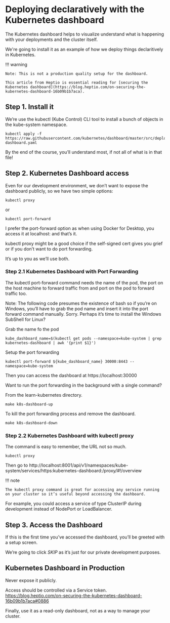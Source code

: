 # Deploying declaratively with the Kubernetes dashboard

The Kubernetes dashboard helps to visualize understand what is happening with your deployments and the cluster itself.

We're going to install it as an example of how we deploy things declaritively in Kubernetes.

!!! warning

    Note: This is not a production quality setup for the dashboard.

    This article from Heptio is essential reading for [securing the Kubernetes dashboard](https://blog.heptio.com/on-securing-the-kubernetes-dashboard-16b09b1b7aca).

## Step 1. Install it

We’re use the kubectl (Kube Control) CLI tool to install a bunch of objects in the kube-system namespace.

    kubectl apply -f https://raw.githubusercontent.com/kubernetes/dashboard/master/src/deploy/recommended/kubernetes-dashboard.yaml

By the end of the course, you’ll understand most, if not all of what is in that file!

## Step 2. Kubernetes Dashboard access

Even for our development environment, we don’t want to expose the dashboard publicly, so we have two simple options:

    kubectl proxy

or

    kubectl port-forward

I prefer the port-forward option as when using Docker for Desktop, you access it at localhost:<port> and that’s it.

kubectl proxy might be a good choice if the self-signed cert gives you grief or if you don’t want to do port forwarding.

It’s up to you as we’ll use both.

### Step 2.1 Kubernetes Dashboard with Port Forwarding

The kubectl port-forward command needs the name of the pod, the port on the host machine to forward traffic from and port on the pod to forward traffic too.

Note: The following code presumes the existence of bash so if you’re on Windows, you’ll have to grab the pod name and insert it into the port forward command manually. Sorry. Perhaps it’s time to install the Windows SubShell for Linux?

Grab the name fo the pod

    kube_dashboard_name=$(kubectl get pods --namespace=kube-system | grep kubernetes-dashboard | awk '{print $1}')

Setup the port forwarding

    kubectl port-forward ${kube_dashboard_name} 30000:8443 --namespace=kube-system

Then you can access the dashboard at https://localhost:30000

Want to run the port forwarding in the background with a single command?

From the learn-kubernetes directory.

    make k8s-dashboard-up

To kill the port forwarding process and remove the dashboard.

    make k8s-dashboard-down

### Step 2.2 Kubernetes Dashboard with kubectl proxy

The command is easy to remember, the URL not so much.

    kubectl proxy

Then go to http://localhost:8001/api/v1/namespaces/kube-system/services/https:kubernetes-dashboard:/proxy/#!/overview

!!! note

    The kubectl proxy command is great for accessing any service running on your cluster so it’s useful beyond accessing the dashboard.

For example, you could access a service of type ClusterIP during development instead of NodePort or LoadBalancer.

## Step 3. Access the Dashboard

If this is the first time you’ve accessed the dashboard, you’ll be greeted with a setup screen.

We’re going to click *SKIP* as it’s just for our private development purposes.

## Kubernetes Dashboard in Production

Never expose it publicly.

Access should be controlled via a Service token.
https://blog.heptio.com/on-securing-the-kubernetes-dashboard-16b09b1b7aca#0886

Finally, use it as a read-only dashboard, not as a way to manage your cluster.
